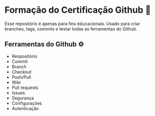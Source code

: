 # Formação do Certificação Github 📖

Esse repositório é apenas para fins educacionais. Usado para criar branches, tags, commits e testar todas as ferramentas do Github.

## Ferramentas do Github ⚙️

+ Respositório
+ Commit
+ Branch
+ Checkout
+ Push/Pull
+ Wiki
+ Pull requests
+ Issues
+ Segurança
+ Configurações
+ Autenticação
